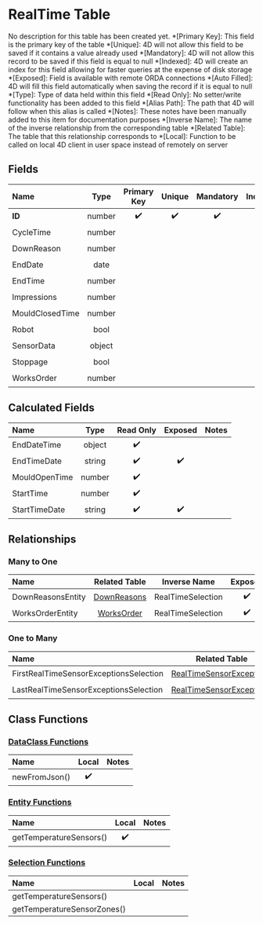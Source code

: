﻿# RealTime Table
No description for this table has been created yet.
*[Primary Key]: This field is the primary key of the table
*[Unique]: 4D will not allow this field to be saved if it contains a value already used
*[Mandatory]: 4D will not allow this record to be saved if this field is equal to null
*[Indexed]: 4D will create an index for this field allowing for faster queries at the expense of disk storage
*[Exposed]: Field is available with remote ORDA connections
*[Auto Filled]: 4D will fill this field automatically when saving the record if it is equal to null
*[Type]: Type of data held within this field
*[Read Only]: No setter/write functionality has been added to this field
*[Alias Path]: The path that 4D will follow when this alias is called
*[Notes]: These notes have been manually added to this item for documentation purposes
*[Inverse Name]: The name of the inverse relationship from the corresponding table
*[Related Table]: The table that this relationship corresponds to
*[Local]: Function to be called on local 4D client in user space instead of remotely on server
## Fields

|Name|Type|Primary Key|Unique|Mandatory|Indexed|Exposed|Auto Filled|Notes|
|:---|:---:|:---:|:---:|:---:|:---:|:---:|:---:|:---:|
|**ID**|number|✔️|✔️|✔️|✔️|✔️|✔️||
|CycleTime|number|||||✔️|||
|DownReason|number||||✔️|✔️|||
|EndDate|date||||✔️|✔️|||
|EndTime|number|||||✔️|||
|Impressions|number|||||✔️|||
|MouldClosedTime|number|||||✔️|||
|Robot|bool||||✔️|✔️|||
|SensorData|object|||||✔️|||
|Stoppage|bool||||✔️|✔️|||
|WorksOrder|number||||✔️|✔️|||

## Calculated Fields

|Name|Type|Read Only|Exposed|Notes|
|:---|:---:|:---:|:---:|:---:|
|EndDateTime|object|✔️|||
|EndTimeDate|string|✔️|✔️||
|MouldOpenTime|number|✔️|||
|StartTime|number|✔️|||
|StartTimeDate|string|✔️|✔️||

## Relationships
### Many to One

|Name|Related Table|Inverse Name|Exposed|Notes|
|:---|:---:|:---:|:---:|:---:|
|DownReasonsEntity|[DownReasons](DownReasons.md)|RealTimeSelection|✔️||
|WorksOrderEntity|[WorksOrder](WorksOrder.md)|RealTimeSelection|✔️||

### One to Many

|Name|Related Table|Inverse Name|Exposed|Notes|
|:---|:---:|:---:|:---:|:---:|
|FirstRealTimeSensorExceptionsSelection|[RealTimeSensorExceptions](RealTimeSensorExceptions.md)|FirstRealTimeEntity|✔️||
|LastRealTimeSensorExceptionsSelection|[RealTimeSensorExceptions](RealTimeSensorExceptions.md)|LastRealTimeEntity|✔️||

## Class Functions

### [DataClass Functions](https://github.com/synthotec/SynthoTec-4D/blob/main/Project/Sources/Classes/RealTime.4dm)

|Name|Local|Notes|
|:---|:---:|:---:|
|newFromJson()|✔️||

### [Entity Functions](https://github.com/synthotec/SynthoTec-4D/blob/main/Project/Sources/Classes/RealTimeEntity.4dm)

|Name|Local|Notes|
|:---|:---:|:---:|
|getTemperatureSensors()|✔️||

### [Selection Functions](https://github.com/synthotec/SynthoTec-4D/blob/main/Project/Sources/Classes/RealTimeSelection.4dm)

|Name|Local|Notes|
|:---|:---:|:---:|
|getTemperatureSensors()|||
|getTemperatureSensorZones()|||